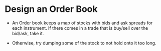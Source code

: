 # Design an Order Book

- An Order book keeps a map of stocks with bids and ask spreads for each instrument. If there comes in a trade that is buy/sell over the bid/ask, take it.

- Otherwise, try dumping some of the stock to not hold onto it too long.
